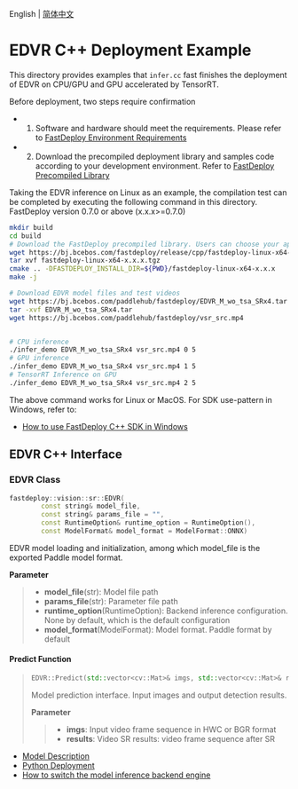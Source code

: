 English | [简体中文](README_CN.md)
# EDVR C++ Deployment Example

This directory provides examples that `infer.cc` fast finishes the deployment of EDVR on CPU/GPU and GPU accelerated by TensorRT. 

Before deployment, two steps require confirmation

- 1. Software and hardware should meet the requirements. Please refer to [FastDeploy Environment Requirements](../../../../../docs/en/build_and_install/download_prebuilt_libraries.md)  
- 2. Download the precompiled deployment library and samples code according to your development environment. Refer to [FastDeploy Precompiled Library](../../../../../docs/en/build_and_install/download_prebuilt_libraries.md)

Taking the EDVR inference on Linux as an example, the compilation test can be completed by executing the following command in this directory. FastDeploy version 0.7.0 or above (x.x.x>=0.7.0)

```bash
mkdir build
cd build
# Download the FastDeploy precompiled library. Users can choose your appropriate version in the `FastDeploy Precompiled Library` mentioned above 
wget https://bj.bcebos.com/fastdeploy/release/cpp/fastdeploy-linux-x64-x.x.x.tgz
tar xvf fastdeploy-linux-x64-x.x.x.tgz
cmake .. -DFASTDEPLOY_INSTALL_DIR=${PWD}/fastdeploy-linux-x64-x.x.x
make -j

# Download EDVR model files and test videos
wget https://bj.bcebos.com/paddlehub/fastdeploy/EDVR_M_wo_tsa_SRx4.tar
tar -xvf EDVR_M_wo_tsa_SRx4.tar
wget https://bj.bcebos.com/paddlehub/fastdeploy/vsr_src.mp4


# CPU inference
./infer_demo EDVR_M_wo_tsa_SRx4 vsr_src.mp4 0 5
# GPU inference
./infer_demo EDVR_M_wo_tsa_SRx4 vsr_src.mp4 1 5
# TensorRT Inference on GPU
./infer_demo EDVR_M_wo_tsa_SRx4 vsr_src.mp4 2 5
```

The above command works for Linux or MacOS. For SDK use-pattern in Windows, refer to:
- [How to use FastDeploy C++ SDK in Windows](../../../../../docs/en/faq/use_sdk_on_windows.md)

## EDVR C++ Interface 

### EDVR Class

```c++
fastdeploy::vision::sr::EDVR(
        const string& model_file,
        const string& params_file = "",
        const RuntimeOption& runtime_option = RuntimeOption(),
        const ModelFormat& model_format = ModelFormat::ONNX)
```

EDVR model loading and initialization, among which model_file is the exported Paddle model format.

**Parameter**

> * **model_file**(str): Model file path 
> * **params_file**(str): Parameter file path
> * **runtime_option**(RuntimeOption): Backend inference configuration. None by default, which is the default configuration
> * **model_format**(ModelFormat): Model format. Paddle format by default

#### Predict Function

> ```c++
> EDVR::Predict(std::vector<cv::Mat>& imgs, std::vector<cv::Mat>& results)
> ```
>
> Model prediction interface. Input images and output detection results.
>
> **Parameter**
>
> > * **imgs**: Input video frame sequence in HWC or BGR format
> > * **results**: Video SR results: video frame sequence after SR

- [Model Description](../../)
- [Python Deployment](../python)
- [How to switch the model inference backend engine](../../../../../docs/en/faq/how_to_change_backend.md)
